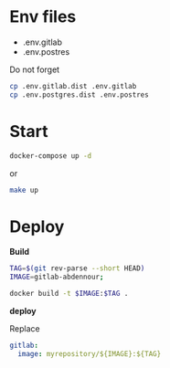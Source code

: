 # Env files

- .env.gitlab
- .env.postres

Do not forget

```sh
cp .env.gitlab.dist .env.gitlab
cp .env.postgres.dist .env.postres
```

# Start

```sh
docker-compose up -d
```

or

```sh
make up
```


# Deploy

**Build**

```sh
TAG=$(git rev-parse --short HEAD)
IMAGE=gitlab-abdennour;

docker build -t $IMAGE:$TAG .

```

**deploy**

Replace

```yml
gitlab:
  image: myrepository/${IMAGE}:${TAG}
```
